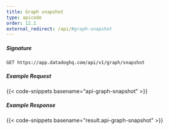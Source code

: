```yaml
---
title: Graph snapshot
type: apicode
order: 12.1
external_redirect: /api/#graph-snapshot
---
```


##### Signature
`GET https://app.datadoghq.com/api/v1/graph/snapshot`
##### Example Request
{{< code-snippets basename="api-graph-snapshot" >}}
##### Example Response
{{< code-snippets basename="result.api-graph-snapshot" >}}
